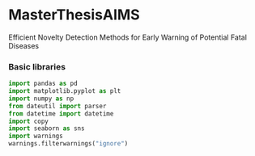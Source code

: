 # MasterThesisAIMS
Efficient Novelty Detection Methods for Early Warning of Potential Fatal Diseases

### Basic libraries

```python
import pandas as pd
import matplotlib.pyplot as plt 
import numpy as np
from dateutil import parser
from datetime import datetime
import copy
import seaborn as sns
import warnings
warnings.filterwarnings("ignore")
```
